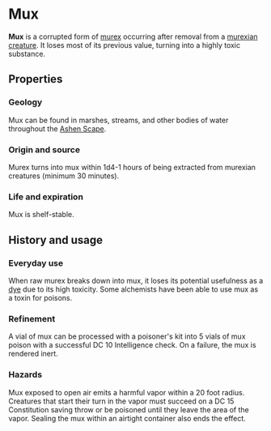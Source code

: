 # Mux

**Mux** is a corrupted form of [murex](murex.md) occurring after removal from a [murexian creature](../../bestiary/murexian-creature.md). It loses most of its previous value, turning into a highly toxic substance.

## Properties

### Geology

Mux can be found in marshes, streams, and other bodies of water throughout the [Ashen Scape](../../mote/esterfell/lenya/ashen-scape).

### Origin and source

Murex turns into mux within 1d4-1 hours of being extracted from murexian creatures (minimum 30 minutes).

### Life and expiration

Mux is shelf-stable.

## History and usage

### Everyday use

When raw murex breaks down into mux, it loses its potential usefulness as a [dye](murexian-dye.md) due to its high toxicity. Some alchemists have been able to use mux as a toxin for poisons.

### Refinement

A vial of mux can be processed with a poisoner's kit into 5 vials of mux poison with a successful DC 10 Intelligence check. On a failure, the mux is rendered inert.

### Hazards

Mux exposed to open air emits a harmful vapor within a 20 foot radius. Creatures that start their turn in the vapor must succeed on a DC 15 Constitution saving throw or be poisoned until they leave the area of the vapor. Sealing the mux within an airtight container also ends the effect.
